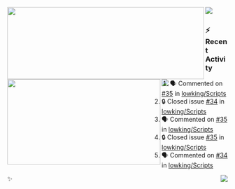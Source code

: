 <p>
  <p>
  <img align="left" width="450" height="165" src="https://github-readme-stats-git-masterrstaa-rickstaa.vercel.app/api?username=lowking&bg_color=0D1116&theme=synthwave&show_icons=true&hide_border=true&line_height=20&title_color=4E7C65&icon_color=555&show_owner=true&text_color=777&count_private=true"/>
  </p>
  <p>
  <img align="left" width="350" height="195" src="https://github-readme-stats-git-masterrstaa-rickstaa.vercel.app/api/top-langs/?layout=compact&username=lowking&bg_color=0D1116&theme=synthwave&show_icons=true&hide_border=true&line_height=20&title_color=4E7C65&icon_color=555&show_owner=true&text_color=777&hide&langs_count=4"/>
  </p>
  <p>
    <a align="left" href="https://t.me/Violettoy_bot"><img src="https://img.shields.io/badge/Telegram-%2352A4DB.svg?&style=social&logo=telegram&logoColor=52A4DB" /></a>&nbsp;&nbsp;
<!--     <img align="left" src="https://github.com/lowking/lowking/workflows/Waka%20Readme/badge.svg" />&nbsp;&nbsp; -->
    <img align="left" src="https://github.com/lowking/lowking/workflows/Activity%20Readme/badge.svg" />
  </p>
</p>

### :zap: Recent Activity

<!--START_SECTION:activity-->
1. 🗣 Commented on [#35](https://github.com/lowking/Scripts/issues/35#issuecomment-1963628304) in [lowking/Scripts](https://github.com/lowking/Scripts)
2. 🔒 Closed issue [#34](https://github.com/lowking/Scripts/issues/34) in [lowking/Scripts](https://github.com/lowking/Scripts)
3. 🗣 Commented on [#35](https://github.com/lowking/Scripts/issues/35#issuecomment-1958702538) in [lowking/Scripts](https://github.com/lowking/Scripts)
4. 🔒 Closed issue [#35](https://github.com/lowking/Scripts/issues/35) in [lowking/Scripts](https://github.com/lowking/Scripts)
5. 🗣 Commented on [#34](https://github.com/lowking/Scripts/issues/34#issuecomment-1942925513) in [lowking/Scripts](https://github.com/lowking/Scripts)
<!--END_SECTION:activity-->

✨<img align="right" src="http://profile-counter.glitch.me/lowking/count.svg"/>
